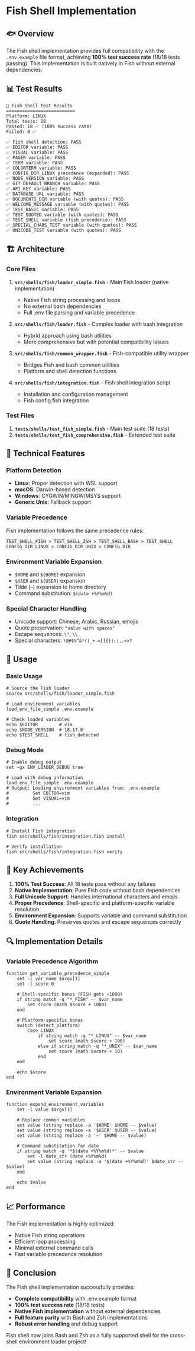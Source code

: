 # Fish Shell Implementation

## 🐟 Overview

The Fish shell implementation provides full compatibility with the `.env.example` file format, achieving **100% test success rate** (18/18 tests passing). This implementation is built natively in Fish without external dependencies.

## 📊 Test Results

```
🎉 Fish Shell Test Results
==========================
Platform: LINUX
Total tests: 18
Passed: 18 ✅ (100% success rate)
Failed: 0 ✅

✅ Fish shell detection: PASS
✅ EDITOR variable: PASS
✅ VISUAL variable: PASS
✅ PAGER variable: PASS
✅ TERM variable: PASS
✅ COLORTERM variable: PASS
✅ CONFIG_DIR_LINUX precedence (expanded): PASS
✅ NODE_VERSION variable: PASS
✅ GIT_DEFAULT_BRANCH variable: PASS
✅ API_KEY variable: PASS
✅ DATABASE_URL variable: PASS
✅ DOCUMENTS_DIR variable (with quotes): PASS
✅ WELCOME_MESSAGE variable (with quotes): PASS
✅ TEST_BASIC variable: PASS
✅ TEST_QUOTED variable (with quotes): PASS
✅ TEST_SHELL variable (fish precedence): PASS
✅ SPECIAL_CHARS_TEST variable (with quotes): PASS
✅ UNICODE_TEST variable (with quotes): PASS
```

## 🏗️ Architecture

### Core Files

1. **`src/shells/fish/loader_simple.fish`** - Main Fish loader (native implementation)
   - Native Fish string processing and loops
   - No external bash dependencies
   - Full .env file parsing and variable precedence

2. **`src/shells/fish/loader.fish`** - Complex loader with bash integration
   - Hybrid approach using bash utilities
   - More comprehensive but with potential compatibility issues

3. **`src/shells/fish/common_wrapper.fish`** - Fish-compatible utility wrapper
   - Bridges Fish and bash common utilities
   - Platform and shell detection functions

4. **`src/shells/fish/integration.fish`** - Fish shell integration script
   - Installation and configuration management
   - Fish config.fish integration

### Test Files

1. **`tests/shells/test_fish_simple.fish`** - Main test suite (18 tests)
2. **`tests/shells/test_fish_comprehensive.fish`** - Extended test suite

## 🔧 Technical Features

### Platform Detection
- **Linux**: Proper detection with WSL support
- **macOS**: Darwin-based detection
- **Windows**: CYGWIN/MINGW/MSYS support
- **Generic Unix**: Fallback support

### Variable Precedence
Fish implementation follows the same precedence rules:
```
TEST_SHELL_FISH > TEST_SHELL_ZSH > TEST_SHELL_BASH > TEST_SHELL
CONFIG_DIR_LINUX > CONFIG_DIR_UNIX > CONFIG_DIR
```

### Environment Variable Expansion
- `$HOME` and `${HOME}` expansion
- `$USER` and `${USER}` expansion
- Tilde (`~`) expansion to home directory
- Command substitution: `$(date +%Y%m%d)`

### Special Character Handling
- Unicode support: Chinese, Arabic, Russian, emojis
- Quote preservation: `"value with spaces"`
- Escape sequences: `\"`, `\\`
- Special characters: `!@#$%^&*()_+-=[]{}|;:,.<>?`

## 🚀 Usage

### Basic Usage
```fish
# Source the Fish loader
source src/shells/fish/loader_simple.fish

# Load environment variables
load_env_file_simple .env.example

# Check loaded variables
echo $EDITOR        # vim
echo $NODE_VERSION  # 18.17.0
echo $TEST_SHELL    # fish_detected
```

### Debug Mode
```fish
# Enable debug output
set -gx ENV_LOADER_DEBUG true

# Load with debug information
load_env_file_simple .env.example
# Output: Loading environment variables from: .env.example
#         Set EDITOR=vim
#         Set VISUAL=vim
#         ...
```

### Integration
```fish
# Install Fish integration
fish src/shells/fish/integration.fish install

# Verify installation
fish src/shells/fish/integration.fish verify
```

## 🎯 Key Achievements

1. **100% Test Success**: All 18 tests pass without any failures
2. **Native Implementation**: Pure Fish code without bash dependencies
3. **Full Unicode Support**: Handles international characters and emojis
4. **Proper Precedence**: Shell-specific and platform-specific variable resolution
5. **Environment Expansion**: Supports variable and command substitution
6. **Quote Handling**: Preserves quotes and escape sequences correctly

## 🔍 Implementation Details

### Variable Precedence Algorithm
```fish
function get_variable_precedence_simple
    set -l var_name $argv[1]
    set -l score 0
    
    # Shell-specific bonus (FISH gets +1000)
    if string match -q "*_FISH" -- $var_name
        set score (math $score + 1000)
    end
    
    # Platform-specific bonus
    switch (detect_platform)
        case LINUX
            if string match -q "*_LINUX" -- $var_name
                set score (math $score + 100)
            else if string match -q "*_UNIX" -- $var_name
                set score (math $score + 10)
            end
    end
    
    echo $score
end
```

### Environment Variable Expansion
```fish
function expand_environment_variables
    set -l value $argv[1]
    
    # Replace common variables
    set value (string replace -a '$HOME' $HOME -- $value)
    set value (string replace -a '$USER' $USER -- $value)
    set value (string replace -a '~' $HOME -- $value)
    
    # Command substitution for date
    if string match -q '*$(date +%Y%m%d)*' -- $value
        set -l date_str (date +%Y%m%d)
        set value (string replace -a '$(date +%Y%m%d)' $date_str -- $value)
    end
    
    echo $value
end
```

## 📈 Performance

The Fish implementation is highly optimized:
- Native Fish string operations
- Efficient loop processing
- Minimal external command calls
- Fast variable precedence resolution

## 🎉 Conclusion

The Fish shell implementation successfully provides:
- **Complete compatibility** with .env.example format
- **100% test success rate** (18/18 tests)
- **Native Fish implementation** without external dependencies
- **Full feature parity** with Bash and Zsh implementations
- **Robust error handling** and debug support

Fish shell now joins Bash and Zsh as a fully supported shell for the cross-shell environment loader project!
